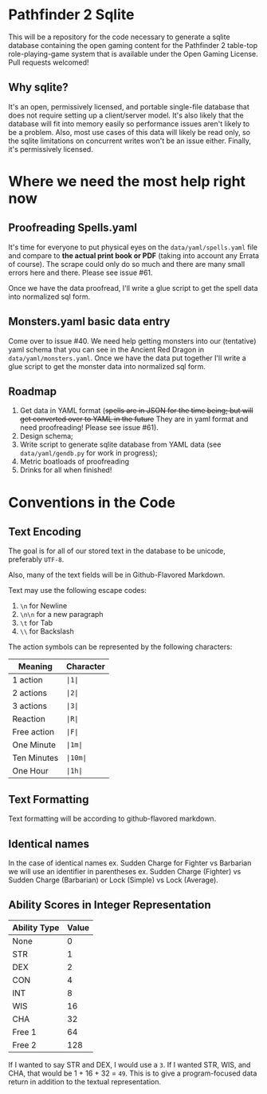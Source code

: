# Pathfinder 2 Sqlite

This will be a repository for the code necessary to generate a sqlite database
containing the open gaming content for the Pathfinder 2 table-top
role-playing-game system that is available under the Open Gaming License. Pull
requests welcomed!

## Why sqlite? 

It's an open, permissively licensed, and portable single-file database that does
not require setting up a client/server model. It's also likely that the database
will fit into memory easily so performance issues aren't likely to be a problem.
Also, most use cases of this data will likely be read only, so the sqlite
limitations on concurrent writes won't be an issue either. Finally, it's
permissively licensed.

# Where we need the most help right now

## Proofreading Spells.yaml
It's time for everyone to put physical eyes on the `data/yaml/spells.yaml` file
and compare to **the actual print book or PDF** (taking into account any Errata
of course). The scrape could only do so much and there are many small errors
here and there. Please see issue #61.

Once we have the data proofread, I'll write a glue script to get the spell data
into normalized sql form.

## Monsters.yaml basic data entry
Come over to issue #40. We need help getting monsters into our (tentative) yaml
schema that you can see in the Ancient Red Dragon in `data/yaml/monsters.yaml`.
Once we have the data put together I'll write a glue script to get the monster
data into normalized sql form.

## Roadmap

1. Get data in YAML format (~~spells are in JSON for the time being; but will
   get converted over to YAML in the future~~ They are in yaml format and need proofreading! Please see issue #61).
2. Design schema;
3. Write script to generate sqlite database from YAML data (see
   `data/yaml/gendb.py` for work in progress);
4. Metric boatloads of proofreading
5. Drinks for all when finished!

# Conventions in the Code

## Text Encoding

The goal is for all of our stored text in the database to be unicode,
preferably `UTF-8`.

Also, many of the text fields will be in Github-Flavored Markdown.

Text may use the following escape codes:

1. `\n` for Newline
2. `\n\n` for a new paragraph
3. `\t` for Tab
4. `\\` for Backslash

The action symbols can be represented by the following characters:

| Meaning | Character |
|----------|----|
| 1 action | `\|1\|` |
| 2 actions | `\|2\|` |
| 3 actions | `\|3\|` |
| Reaction | `\|R\|` |
| Free action |  `\|F\|` |
| One Minute |  `\|1m\|` |
| Ten Minutes |  `\|10m\|` |
| One Hour |  `\|1h\|` |

## Text Formatting

Text formatting will be according to github-flavored markdown.

## Identical names

In the case of identical names ex. Sudden Charge for Fighter vs Barbarian we will use an identifier in parentheses ex. Sudden Charge (Fighter) vs Sudden Charge (Barbarian) or Lock (Simple) vs Lock (Average).

## Ability Scores in Integer Representation

| Ability Type | Value |
|--------------|-------|
| None         |     0 |
| STR          |     1 |
| DEX          |     2 |
| CON          |     4 |
| INT          |     8 |
| WIS          |    16 |
| CHA          |    32 |
| Free 1       |    64 |
| Free 2       |   128 |

If I wanted to say STR and DEX, I would use a `3`. If I wanted STR, WIS, and
CHA, that would be 1 + 16 + 32 = `49`. This is to give a program-focused data
return in addition to the textual representation.
